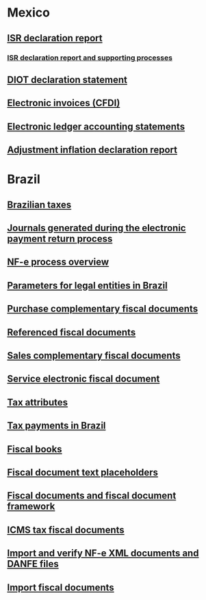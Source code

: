 		
# Mexico				
## [ISR declaration report](isr-declaration-report.md)
### [ISR declaration report and supporting processes](mex-isr-declaration-report-supporting-processes.md)	
## [DIOT declaration statement](diot-declaration-statement.md)			
## [Electronic invoices (CFDI)](electronic-invoices-mexico.md)			
## [Electronic ledger accounting statements](electronic-ledger-accounting-statements-mexico.md)			
## [Adjustment inflation declaration report](adjustment-inflation-declaration-report.md)	
# Brazil			
## [Brazilian taxes](bra-calculate-taxes.md)			
## [Journals generated during the electronic payment return process](bra-examples-journals-generated-electronic-payment-return-process.md)			
## [NF-e process overview](bra-nf-e-process.md)
## [Parameters for legal entities in Brazil](brazilian-legal-entity-parameters.md)			
## [Purchase complementary fiscal documents](bra-purchase-complementary-fiscal-documents.md)			
## [Referenced fiscal documents](referenced-fiscal-documents.md)			
## [Sales complementary fiscal documents](bra-sales-complementary-fiscal-documents.md)			
## [Service electronic fiscal document](service-electronic-fiscal-document.md)			
## [Tax attributes](bra-tax-attributes.md)			
## [Tax payments in Brazil](tax-payments.md)			
## [Fiscal books](bra-fiscal-books.md)			
## [Fiscal document text placeholders](bra-fiscal-document-text-placeholders.md)			
## [Fiscal documents and fiscal document framework](bra-fiscal-documents-fiscal-document-framework.md)			
## [ICMS tax fiscal documents](bra-icms-tax-fiscal-documents.md)			
## [Import and verify NF-e XML documents and DANFE files](bra-import-verify-nf-e-xml-documents-danfe-emails.md)
## [Import fiscal documents](bra-import-fiscal-documents.md)
